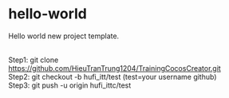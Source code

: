 # hello-world
Hello world new project template.

<br>Step1: git clone https://github.com/HieuTranTrung1204/TrainingCocosCreator.git 
<br>Step2: git checkout -b hufi_itt/test (test=your username github)
<br>Step3: git push -u origin  hufi_ittc/test
